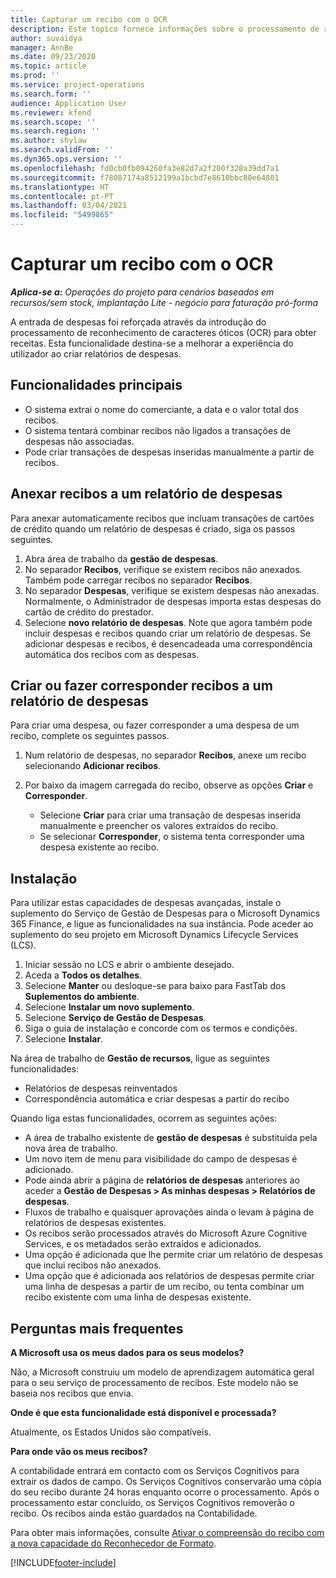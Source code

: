 ```yaml
---
title: Capturar um recibo com o OCR
description: Este tópico fornece informações sobre o processamento de reconhecimento de caracteres óticos (OCR) para obter recibos.
author: suvaidya
manager: AnnBe
ms.date: 09/23/2020
ms.topic: article
ms.prod: ''
ms.service: project-operations
ms.search.form: ''
audience: Application User
ms.reviewer: kfend
ms.search.scope: ''
ms.search.region: ''
ms.author: shylaw
ms.search.validFrom: ''
ms.dyn365.ops.version: ''
ms.openlocfilehash: fd0cb0fb094260fa3e82d7a2f200f328a39dd7a1
ms.sourcegitcommit: f78087174a8512199a1bcbd7e8610bbc80e64801
ms.translationtype: HT
ms.contentlocale: pt-PT
ms.lasthandoff: 03/04/2021
ms.locfileid: "5499865"
---
```

# <a name="capture-a-receipt-using-ocr"></a>Capturar um recibo com o OCR

_**Aplica-se a:** Operações do projeto para cenários baseados em recursos/sem stock, implantação Lite - negócio para faturação pró-forma_

A entrada de despesas foi reforçada através da introdução do processamento de reconhecimento de caracteres óticos (OCR) para obter receitas. Esta funcionalidade destina-se a melhorar a experiência do utilizador ao criar relatórios de despesas.

## <a name="key-features"></a>Funcionalidades principais

- O sistema extrai o nome do comerciante, a data e o valor total dos recibos.
- O sistema tentará combinar recibos não ligados a transações de despesas não associadas.
- Pode criar transações de despesas inseridas manualmente a partir de recibos.

## <a name="attach-receipts-to-an-expense-report"></a>Anexar recibos a um relatório de despesas

Para anexar automaticamente recibos que incluam transações de cartões de crédito quando um relatório de despesas é criado, siga os passos seguintes.

  1. Abra área de trabalho da **gestão de despesas**.
  2. No separador **Recibos**, verifique se existem recibos não anexados. Também pode carregar recibos no separador **Recibos**.
  3. No separador **Despesas**, verifique se existem despesas não anexadas. Normalmente, o Administrador de despesas importa estas despesas do cartão de crédito do prestador.
  4. Selecione **novo relatório de despesas**. Note que agora também pode incluir despesas e recibos quando criar um relatório de despesas. Se adicionar despesas e recibos, é desencadeada uma correspondência automática dos recibos com as despesas.

## <a name="create-or-match-receipts-to-an-expense-report"></a>Criar ou fazer corresponder recibos a um relatório de despesas
Para criar uma despesa, ou fazer corresponder a uma despesa de um recibo, complete os seguintes passos.

  1. Num relatório de despesas, no separador **Recibos**, anexe um recibo selecionando **Adicionar recibos**.
  2. Por baixo da imagem carregada do recibo, observe as opções **Criar** e **Corresponder**.

      - Selecione **Criar** para criar uma transação de despesas inserida manualmente e preencher os valores extraídos do recibo.
      - Se selecionar **Corresponder**, o sistema tenta corresponder uma despesa existente ao recibo.

## <a name="installation"></a>Instalação

Para utilizar estas capacidades de despesas avançadas, instale o suplemento do Serviço de Gestão de Despesas para o Microsoft Dynamics 365 Finance, e ligue as funcionalidades na sua instância. Pode aceder ao suplemento do seu projeto em Microsoft Dynamics Lifecycle Services (LCS).

1. Iniciar sessão no LCS e abrir o ambiente desejado.
2. Aceda a **Todos os detalhes**.
3. Selecione **Manter** ou desloque-se para baixo para FastTab dos **Suplementos do ambiente**.
4. Selecione **Instalar um novo suplemento**.
5. Selecione **Serviço de Gestão de Despesas**.
6. Siga o guia de instalação e concorde com os termos e condições.
7. Selecione **Instalar**.

Na área de trabalho de **Gestão de recursos**, ligue as seguintes funcionalidades:

- Relatórios de despesas reinventados
- Correspondência automática e criar despesas a partir do recibo

Quando liga estas funcionalidades, ocorrem as seguintes ações:

- A área de trabalho existente de **gestão de despesas** é substituída pela nova área de trabalho.
- Um novo item de menu para visibilidade do campo de despesas é adicionado.
- Pode ainda abrir a página de **relatórios de despesas** anteriores ao aceder a **Gestão de Despesas > As minhas despesas > Relatórios de despesas**.
- Fluxos de trabalho e quaisquer aprovações ainda o levam à página de relatórios de despesas existentes.
- Os recibos serão processados através do Microsoft Azure Cognitive Services, e os metadados serão extraídos e adicionados.
- Uma opção é adicionada que lhe permite criar um relatório de despesas que inclui recibos não anexados.
- Uma opção que é adicionada aos relatórios de despesas permite criar uma linha de despesas a partir de um recibo, ou tenta combinar um recibo existente com uma linha de despesas existente.

## <a name="frequently-asked-questions"></a>Perguntas mais frequentes

**A Microsoft usa os meus dados para os seus modelos?**

Não, a Microsoft construiu um modelo de aprendizagem automática geral para o seu serviço de processamento de recibos. Este modelo não se baseia nos recibos que envia.

**Onde é que esta funcionalidade está disponível e processada?**

Atualmente, os Estados Unidos são compatíveis.

**Para onde vão os meus recibos?**

A contabilidade entrará em contacto com os Serviços Cognitivos para extrair os dados de campo. Os Serviços Cognitivos conservarão uma cópia do seu recibo durante 24 horas enquanto ocorre o processamento. Após o processamento estar concluído, os Serviços Cognitivos removerão o recibo. Os recibos ainda estão guardados na Contabilidade.

Para obter mais informações, consulte [Ativar o compreensão do recibo com a nova capacidade do Reconhecedor de Formato](https://azure.microsoft.com/blog/enable-receipt-understanding-with-form-recognizer-s-new-capability/).


[!INCLUDE[footer-include](../includes/footer-banner.md)]
